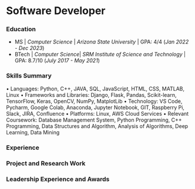 # Software Developer

### Education
- MS | _Computer Science_ | _Arizona State University_ | GPA: 4/4 (_Jan 2022 - Dec 2023_)  
- BTech | _Computer Science_| _SRM Institute of Science and Technology_ |  GPA: 8.7/10 (_July 2017 - May 2021_) 

### Skills Summary
• Languages: Python, C++, JAVA, SQL, JavaScript, HTML, CSS, MATLAB, Linux
• Frameworks and Libraries: Django, Flask, Pandas, Scikit-learn, TensorFlow, Keras, OpenCV, NumPy, MatplotLib
• Technology: VS Code, Pycharm, Google Colab, Anaconda, Jupyter Notebook, GIT, Raspberry Pi, Slack, JIRA, Confluence
• Platforms: Linux, AWS Cloud Services
• Relevant Coursework: Database Management System, Python Programming, C++ Programming, Data Structures and Algorithm, Analysis of Algorithms, Deep Learning, Data Mining

### Experience

### Project and Research Work

### Leadership Experience and Awards
